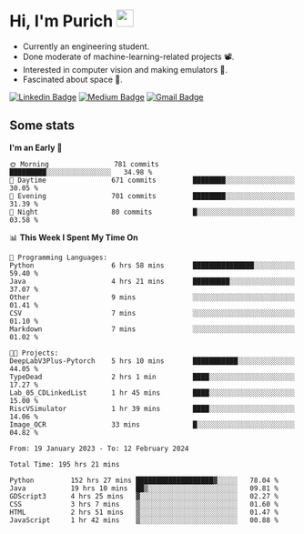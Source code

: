 <h1 align="left">Hi, I'm Purich
<img src="https://media.giphy.com/media/hvRJCLFzcasrR4ia7z/giphy.gif" width="30px"/></h1>

* Currently an engineering student.
* Done moderate of machine-learning-related projects :film_projector:.
* Interested in computer vision and making emulators :space_invader:.
* Fascinated about space :milky_way:.

[![Linkedin Badge](https://img.shields.io/badge/-Purich-blue?style=flat-square&logo=Linkedin&logoColor=white&link=https://www.linkedin.com/in/purich-siritip-16b3b3255/)](https://www.linkedin.com/in/purich-siritip-16b3b3255) [![Medium Badge](https://img.shields.io/badge/-@purich-gray?style=flat-square&labelColor=000000&logo=Medium&link=https://medium.com/@phuritsiritip)](https://medium.com/@phuritsiritip)
[![Gmail Badge](https://img.shields.io/badge/-mark.phurit@gmail.com-c14438?style=flat-square&logo=Gmail&logoColor=white&link=mailto:mark.phurit@gmail.com)](mailto:mark.phurit@gmail.com)

## Some stats

  
  <!--START_SECTION:waka-->
**I'm an Early 🐤** 

```text
🌞 Morning                781 commits         █████████░░░░░░░░░░░░░░░░   34.98 % 
🌆 Daytime                671 commits         ████████░░░░░░░░░░░░░░░░░   30.05 % 
🌃 Evening                701 commits         ████████░░░░░░░░░░░░░░░░░   31.39 % 
🌙 Night                  80 commits          █░░░░░░░░░░░░░░░░░░░░░░░░   03.58 % 
```


📊 **This Week I Spent My Time On** 

```text
💬 Programming Languages: 
Python                   6 hrs 58 mins       ███████████████░░░░░░░░░░   59.40 % 
Java                     4 hrs 21 mins       █████████░░░░░░░░░░░░░░░░   37.07 % 
Other                    9 mins              ░░░░░░░░░░░░░░░░░░░░░░░░░   01.41 % 
CSV                      7 mins              ░░░░░░░░░░░░░░░░░░░░░░░░░   01.10 % 
Markdown                 7 mins              ░░░░░░░░░░░░░░░░░░░░░░░░░   01.02 % 

🐱‍💻 Projects: 
DeepLabV3Plus-Pytorch    5 hrs 10 mins       ███████████░░░░░░░░░░░░░░   44.05 % 
TypeDead                 2 hrs 1 min         ████░░░░░░░░░░░░░░░░░░░░░   17.27 % 
Lab_05_CDLinkedList      1 hr 45 mins        ████░░░░░░░░░░░░░░░░░░░░░   15.00 % 
RiscVSimulator           1 hr 39 mins        ████░░░░░░░░░░░░░░░░░░░░░   14.06 % 
Image_OCR                33 mins             █░░░░░░░░░░░░░░░░░░░░░░░░   04.82 % 
```


<!--END_SECTION:waka-->

  <!--START_SECTION:waka-simple-->

```text
From: 19 January 2023 - To: 12 February 2024

Total Time: 195 hrs 21 mins

Python         152 hrs 27 mins ███████████████████▓░░░░░   78.04 %
Java           19 hrs 10 mins  ██▒░░░░░░░░░░░░░░░░░░░░░░   09.81 %
GDScript3      4 hrs 25 mins   ▓░░░░░░░░░░░░░░░░░░░░░░░░   02.27 %
CSS            3 hrs 7 mins    ▒░░░░░░░░░░░░░░░░░░░░░░░░   01.60 %
HTML           2 hrs 51 mins   ▒░░░░░░░░░░░░░░░░░░░░░░░░   01.47 %
JavaScript     1 hr 42 mins    ▒░░░░░░░░░░░░░░░░░░░░░░░░   00.88 %
```

<!--END_SECTION:waka-simple-->

  <!--![Anurag's GitHub stats](https://github-readme-stats.vercel.app/api?username=vikimark&show_icons=true&theme=gruvbox_light)-->
  
<!--
**vikimark/vikimark** is a ✨ _special_ ✨ repository because its `README.md` (this file) appears on your GitHub profile.

Here are some ideas to get you started:

- 🔭 I’m currently working on ...
- 🌱 I’m currently learning ...
- 👯 I’m looking to collaborate on ...
- 🤔 I’m looking for help with ...
- 💬 Ask me about ...
- 📫 How to reach me: ...
- 😄 Pronouns: ...
- ⚡ Fun fact: ...
-->
